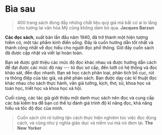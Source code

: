 # Bìa sau

> 400 trang sách đong đầy những chất liệu quý giá mà bất cứ ai lo lắng cho 
> tương lai văn hóa Mỹ cũng không dám bỏ qua.
> **Jacques Barzun**

**Các đọc sách**, xuất bản lần đầu năm 1940, đã trở thành một hiện tượng hiếm có,
một tác phẩm kinh điển *sống*. Đây là cuốn hướng dẫn tốt nhất và thành công nhất
về đọc hiểu cho người đọc phổ thông. Giờ đây cuốn sách đã được cập nhật và 
viết lại hoàn toàn.

Bạn sẽ được giới thiệu các mức độ đọc khác nhau và được hướng dẫn cách để đạt được 
các mức độ này --- từ đọc sơ cấp, đến lướt có hệ thống và đọc khảo sát, đến 
đọc nhanh. Bạn sẽ học cách phân loại, phân tích bố cục, rút ra thông điệp của
tác giả, và phê phán sách. Bạn được dạy các kĩ thuật đọc khác nhau cho sách thực hành,
văn giả tưởng, kịch, thơ, sử, khoa học và toán học, triết học và khoa học xã hội.

Cuối cùng, các tác giả giới thiệu một danh mục sách nên đọc và cung cấp các bài 
kiểm tra để bạn có thể tự đánh giá trình độ kĩ năng đọc, khả năng hiểu và tốc độ đọc
của mình.

> Cuốn sách chỉ rõ tường tận cách thực hiện nghiêm túc việc đọc đúng cách, và
> cũng như ý nghĩa giáo dục và niềm vui mà nó đem lại.
> **The New Yorker**

